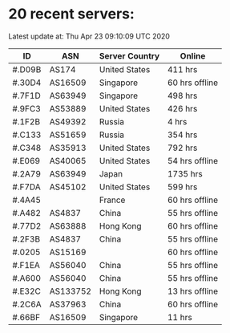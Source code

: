 # 20 recent servers:

Latest update at: Thu Apr 23 09:10:09 UTC 2020

| ID | ASN | Server Country | Online |
| -- | --- | -------------- | ------ |
| #.D09B | AS174 | United States | 411 hrs |
| #.30D4 | AS16509 | Singapore | 60 hrs offline |
| #.7F1D | AS63949 | Singapore | 498 hrs |
| #.9FC3 | AS53889 | United States | 426 hrs |
| #.1F2B | AS49392 | Russia | 4 hrs |
| #.C133 | AS51659 | Russia | 354 hrs |
| #.C348 | AS35913 | United States | 792 hrs |
| #.E069 | AS40065 | United States | 54 hrs offline |
| #.2A79 | AS63949 | Japan | 1735 hrs |
| #.F7DA | AS45102 | United States | 599 hrs |
| #.4A45 |  | France | 60 hrs offline |
| #.A482 | AS4837 | China | 55 hrs offline |
| #.77D2 | AS63888 | Hong Kong | 60 hrs offline |
| #.2F3B | AS4837 | China | 55 hrs offline |
| #.0205 | AS15169 |  | 60 hrs offline |
| #.F1EA | AS56040 | China | 55 hrs offline |
| #.A600 | AS56040 | China | 55 hrs offline |
| #.E32C | AS133752 | Hong Kong | 13 hrs offline |
| #.2C6A | AS37963 | China | 60 hrs offline |
| #.66BF | AS16509 | Singapore | 11 hrs |

